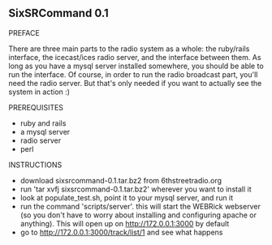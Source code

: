 
SixSRCommand 0.1
----------------

PREFACE

There are three main parts to the radio system as a whole: the ruby/rails interface,
the icecast/ices radio server, and the interface between them.  As long as you have 
a mysql server installed somewhere, you should be able to run the interface.  Of
course, in order to run the radio broadcast part, you'll need the radio server.  But
that's only needed if you want to actually see the system in action :)

PREREQUISITES

* ruby and rails
* a mysql server
* radio server
* perl

INSTRUCTIONS

* download sixsrcommand-0.1.tar.bz2 from 6thstreetradio.org
* run 'tar xvfj sixsrcommand-0.1.tar.bz2' wherever you want to install it
* look at populate_test.sh, point it to your mysql server, and run it
* run the command 'scripts/server'. this will start the WEBRick webserver (so you
  don't have to worry about installing and configuring apache or anything).  This
  will open up on http://172.0.0.1:3000 by default
* go to http://172.0.0.1:3000/track/list/1 and see what happens






